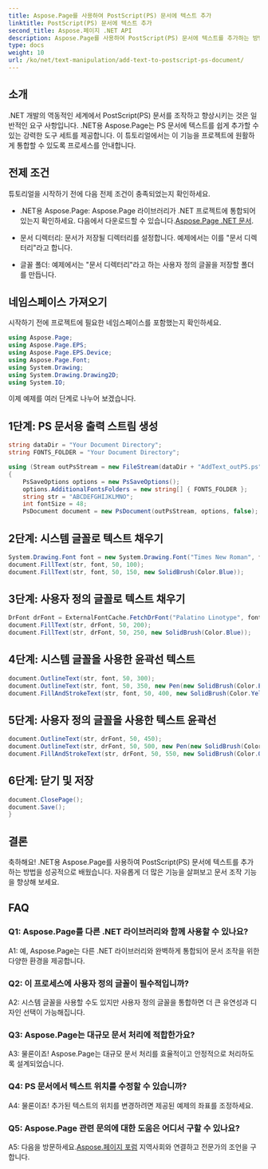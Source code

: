 ```yaml
---
title: Aspose.Page를 사용하여 PostScript(PS) 문서에 텍스트 추가
linktitle: PostScript(PS) 문서에 텍스트 추가
second_title: Aspose.페이지 .NET API
description: Aspose.Page를 사용하여 PostScript(PS) 문서에 텍스트를 추가하는 방법을 배워 .NET 개발 기술을 향상하세요. 단계별 예제를 살펴보고 문서 조작의 힘을 활용해 보세요.
type: docs
weight: 10
url: /ko/net/text-manipulation/add-text-to-postscript-ps-document/
---
```

## 소개

.NET 개발의 역동적인 세계에서 PostScript(PS) 문서를 조작하고 향상시키는 것은 일반적인 요구 사항입니다. .NET용 Aspose.Page는 PS 문서에 텍스트를 쉽게 추가할 수 있는 강력한 도구 세트를 제공합니다. 이 튜토리얼에서는 이 기능을 프로젝트에 원활하게 통합할 수 있도록 프로세스를 안내합니다.

## 전제 조건

튜토리얼을 시작하기 전에 다음 전제 조건이 충족되었는지 확인하세요.

-  .NET용 Aspose.Page: Aspose.Page 라이브러리가 .NET 프로젝트에 통합되어 있는지 확인하세요. 다음에서 다운로드할 수 있습니다.[Aspose.Page .NET 문서](https://reference.aspose.com/page/net/).

- 문서 디렉터리: 문서가 저장될 디렉터리를 설정합니다. 예제에서는 이를 "문서 디렉터리"라고 합니다.

- 글꼴 폴더: 예제에서는 "문서 디렉터리"라고 하는 사용자 정의 글꼴을 저장할 폴더를 만듭니다.

## 네임스페이스 가져오기

시작하기 전에 프로젝트에 필요한 네임스페이스를 포함했는지 확인하세요.

```csharp
using Aspose.Page;
using Aspose.Page.EPS;
using Aspose.Page.EPS.Device;
using Aspose.Page.Font;
using System.Drawing;
using System.Drawing.Drawing2D;
using System.IO;
```

이제 예제를 여러 단계로 나누어 보겠습니다.

## 1단계: PS 문서용 출력 스트림 생성

```csharp
string dataDir = "Your Document Directory";
string FONTS_FOLDER = "Your Document Directory";

using (Stream outPsStream = new FileStream(dataDir + "AddText_outPS.ps", FileMode.Create))
{
    PsSaveOptions options = new PsSaveOptions();
    options.AdditionalFontsFolders = new string[] { FONTS_FOLDER };
    string str = "ABCDEFGHIJKLMNO";
    int fontSize = 48;
    PsDocument document = new PsDocument(outPsStream, options, false);
```

## 2단계: 시스템 글꼴로 텍스트 채우기

```csharp
System.Drawing.Font font = new System.Drawing.Font("Times New Roman", fontSize, FontStyle.Bold);
document.FillText(str, font, 50, 100);
document.FillText(str, font, 50, 150, new SolidBrush(Color.Blue));
```

## 3단계: 사용자 정의 글꼴로 텍스트 채우기

```csharp
DrFont drFont = ExternalFontCache.FetchDrFont("Palatino Linotype", fontSize, FontStyle.Regular);
document.FillText(str, drFont, 50, 200);
document.FillText(str, drFont, 50, 250, new SolidBrush(Color.Blue));
```

## 4단계: 시스템 글꼴을 사용한 윤곽선 텍스트

```csharp
document.OutlineText(str, font, 50, 300);
document.OutlineText(str, font, 50, 350, new Pen(new SolidBrush(Color.BlueViolet), 2));
document.FillAndStrokeText(str, font, 50, 400, new SolidBrush(Color.Yellow), new Pen(new SolidBrush(Color.BlueViolet), 2));
```

## 5단계: 사용자 정의 글꼴을 사용한 텍스트 윤곽선

```csharp
document.OutlineText(str, drFont, 50, 450);
document.OutlineText(str, drFont, 50, 500, new Pen(new SolidBrush(Color.BlueViolet), 2));
document.FillAndStrokeText(str, drFont, 50, 550, new SolidBrush(Color.Orange), new Pen(new SolidBrush(Color.Blue), 2));
```

## 6단계: 닫기 및 저장

```csharp
document.ClosePage();
document.Save();
}
```

## 결론

축하해요! .NET용 Aspose.Page를 사용하여 PostScript(PS) 문서에 텍스트를 추가하는 방법을 성공적으로 배웠습니다. 자유롭게 더 많은 기능을 살펴보고 문서 조작 기능을 향상해 보세요.

## FAQ

### Q1: Aspose.Page를 다른 .NET 라이브러리와 함께 사용할 수 있나요?

A1: 예, Aspose.Page는 다른 .NET 라이브러리와 완벽하게 통합되어 문서 조작을 위한 다양한 환경을 제공합니다.

### Q2: 이 프로세스에 사용자 정의 글꼴이 필수적입니까?

A2: 시스템 글꼴을 사용할 수도 있지만 사용자 정의 글꼴을 통합하면 더 큰 유연성과 디자인 선택이 가능해집니다.

### Q3: Aspose.Page는 대규모 문서 처리에 적합한가요?

A3: 물론이죠! Aspose.Page는 대규모 문서 처리를 효율적이고 안정적으로 처리하도록 설계되었습니다.

### Q4: PS 문서에서 텍스트 위치를 수정할 수 있습니까?

A4: 물론이죠! 추가된 텍스트의 위치를 변경하려면 제공된 예제의 좌표를 조정하세요.

### Q5: Aspose.Page 관련 문의에 대한 도움은 어디서 구할 수 있나요?

 A5: 다음을 방문하세요.[Aspose.페이지 포럼](https://forum.aspose.com/c/page/39) 지역사회와 연결하고 전문가의 조언을 구합니다.